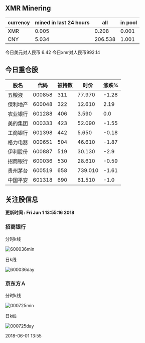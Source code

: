 ## XMR Minering

|currency|mined in last 24 hours|all|in pool|
|---|---|---|---|
|XMR|0.005|0.208|0.001|
|CNY|5.034|206.538|1.001|

今日美元对人民币 6.42	今日xmr对人民币992.14


## 今日重仓股 

|股名|代码|被持数|时价|涨跌%|
|---|---|---|---|---|
|五粮液|000858|311|77.970|-1.28|
|保利地产|600048|322|12.610|2.19|
|农业银行|601288|406|3.590|0.0|
|美的集团|000333|423|52.090|-1.55|
|工商银行|601398|442|5.650|-0.18|
|格力电器|000651|504|46.610|-1.87|
|伊利股份|600887|519|30.130|-2.9|
|招商银行|600036|530|28.610|-0.59|
|贵州茅台|600519|658|739.010|-1.61|
|中国平安|601318|690|61.510|-1.0|

## 关注股信息
**更新时间 : Fri Jun  1 13:55:16 2018**
### 招商银行 
分时k线

![600036min](http://image.sinajs.cn/newchart/min/n/sh600036.gif)

日k线

![600036day](http://image.sinajs.cn/newchart/daily/n/sh600036.gif)

### 京东方Ａ 
分时k线

![000725min](http://image.sinajs.cn/newchart/min/n/sz000725.gif)

日k线

![000725day](http://image.sinajs.cn/newchart/daily/n/sz000725.gif)

2018-06-01 13:55